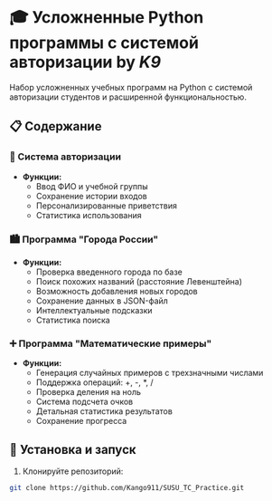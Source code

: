 # 🎓 Усложненные Python программы с системой авторизации by *K9*

Набор усложненных учебных программ на Python с системой авторизации студентов и расширенной функциональностью.

## 📋 Содержание

### 🔐 Система авторизации
- **Функции:**
  - Ввод ФИО и учебной группы
  - Сохранение истории входов
  - Персонализированные приветствия
  - Статистика использования

### 🏙️ Программа "Города России"
- **Функции:**
  - Проверка введенного города по базе
  - Поиск похожих названий (расстояние Левенштейна)
  - Возможность добавления новых городов
  - Сохранение данных в JSON-файл
  - Интеллектуальные подсказки
  - Статистика поиска

### ➕ Программа "Математические примеры"
- **Функции:**
  - Генерация случайных примеров с трехзначными числами
  - Поддержка операций: +, -, *, /
  - Проверка деления на ноль
  - Система подсчета очков
  - Детальная статистика результатов
  - Сохранение прогресса

## 🚀 Установка и запуск

1. Клонируйте репозиторий:
```bash
git clone https://github.com/Kango911/SUSU_TC_Practice.git
